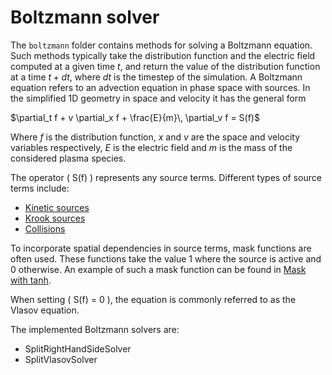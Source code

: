 # Boltzmann solver

The `boltzmann` folder contains methods for solving a Boltzmann equation. Such methods typically take the distribution function and the electric field computed at a given time $t$, and return the value of the distribution function at a time $t+dt$, where $dt$ is the timestep of the simulation. A Boltzmann equation refers to an advection equation in phase space with sources. In the simplified 1D geometry in space and velocity it has the general form

$`\partial_t f + v \partial_x f + \frac{E}{m}\, \partial_v f = S(f)`$

Where $f$ is the distribution function, $x$ and $v$ are the space and velocity variables respectively, $E$ is the electric field and $m$ is the mass of the considered plasma species.

The operator \( S(f) \) represents any source terms.
Different types of source terms include:

- [Kinetic sources](../../../docs/latex/geometryXVx/rhs/kinetic_source.pdf)
- [Krook sources](../../../docs/latex/geometryXVx/rhs/krook_source.pdf)
- [Collisions](../../../docs/latex/geometryXVx/rhs/collisions_intra_inter.pdf)

To incorporate spatial dependencies in source terms, mask functions are often used.
These functions take the value 1 where the source is active and 0 otherwise.
An example of such a mask function can be found in
[Mask with tanh](../../../docs/latex/geometryXVx/rhs/mask_tanh.pdf).

When setting \( S(f) = 0 \), the equation is commonly referred to as the Vlasov equation.

The implemented Boltzmann solvers are:

- SplitRightHandSideSolver
- SplitVlasovSolver
